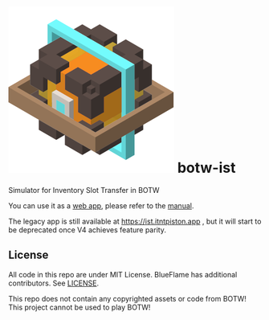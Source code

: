 # ![icon](./packages/manual/src/icon.png) botw-ist

Simulator for Inventory Slot Transfer in BOTW

You can use it as a [web app](https://ist.pistonite.app),
please refer to the [manual](https://skybook.pistonite.dev).

The legacy app is still available at https://ist.itntpiston.app ,
but it will start to be deprecated once V4 achieves feature parity.

## License
All code in this repo are under MIT License. BlueFlame has additional contributors. See [LICENSE](./packages/blueflame/LICENSE).

This repo does not contain any copyrighted assets or code from BOTW!
This project cannot be used to play BOTW!
